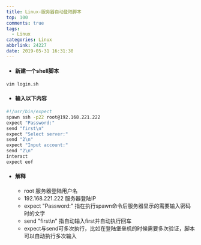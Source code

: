 ```yaml
---
title: Linux-服务器自动登陆脚本
top: 100
comments: true
tags:
  - Linux
categories: Linux
abbrlink: 24227
date: 2019-05-31 16:31:30
---
```

<!--![](https://source.unsplash.com/random/800x200)-->
<!--&emsp;-->

- #### 新建一个shell脚本
```bash
vim login.sh
```
<!-- more -->

- #### 输入以下内容
```bash
#!/usr/bin/expect
spawn ssh -p22 root@192.168.221.222
expect "Password:"
send "first\n"
expect "Select server:"
send "2\n"
expect "Input account:"
send "2\n"
interact
expect eof
```
- #### 解释
    - root 服务器登陆用户名
    - 192.168.221.222 服务器登陆IP
    - expect "Password:" 指在执行spawn命令后服务器显示的需要输入密码时的文字
    - send "first\n"  指自动输入first并自动执行回车
    - expect与send可多次执行，比如在登陆堡垒机的时候需要多次验证，脚本可以自动执行多次输入
